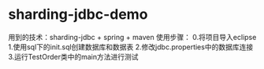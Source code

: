 # sharding-jdbc-demo
用到的技术：sharding-jdbc + spring + maven
使用步骤：
0.将项目导入eclipse
1.使用sql下的init.sql创建数据库和数据表
2.修改jdbc.properties中的数据库连接
3.运行TestOrder类中的main方法进行测试
